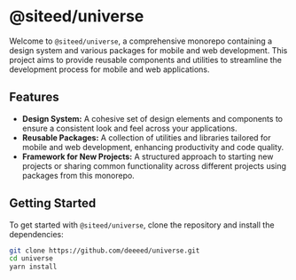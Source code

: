 # @siteed/universe

Welcome to `@siteed/universe`, a comprehensive monorepo containing a design system and various packages for mobile and web development. This project aims to provide reusable components and utilities to streamline the development process for mobile and web applications.

## Features

- **Design System:** A cohesive set of design elements and components to ensure a consistent look and feel across your applications.
- **Reusable Packages:** A collection of utilities and libraries tailored for mobile and web development, enhancing productivity and code quality.
- **Framework for New Projects:** A structured approach to starting new projects or sharing common functionality across different projects using packages from this monorepo.

## Getting Started

To get started with `@siteed/universe`, clone the repository and install the dependencies:

```bash
git clone https://github.com/deeeed/universe.git
cd universe
yarn install
```
